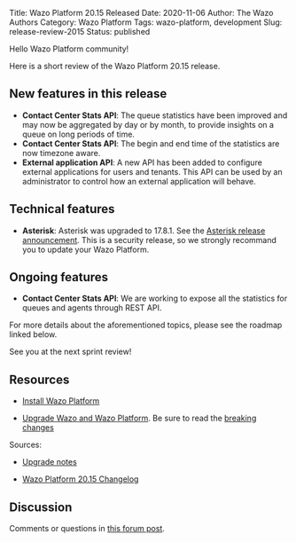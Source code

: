 Title: Wazo Platform 20.15 Released
Date: 2020-11-06
Author: The Wazo Authors
Category: Wazo Platform
Tags: wazo-platform, development
Slug: release-review-2015
Status: published

Hello Wazo Platform community!

Here is a short review of the Wazo Platform 20.15 release.

## New features in this release

* **Contact Center Stats API**: The queue statistics have been improved and may now be aggregated by day or by month, to provide insights on a queue on long periods of time.
* **Contact Center Stats API**: The begin and end time of the statistics are now timezone aware.
* **External application API**: A new API has been added to configure external applications for users and tenants. This API can be used by an administrator to control how an external application will behave.

## Technical features

* **Asterisk**: Asterisk was upgraded to 17.8.1. See the [Asterisk release announcement](https://www.asterisk.org/asterisk-news/asterisk-17-8-1-now-available/). This is a security release, so we strongly recommand you to update your Wazo Platform.

## Ongoing features

* **Contact Center Stats API**: We are working to expose all the statistics for queues and agents through REST API.

For more details about the aforementioned topics, please see the roadmap linked below.

See you at the next sprint review!

## Resources

* [Install Wazo Platform](/install)

* [Upgrade Wazo and Wazo Platform](/uc-doc/upgrade/). Be sure to read the [breaking changes](/uc-doc/upgrade/upgrade_notes#20-15)

Sources:

* [Upgrade notes](/uc-doc/upgrade/upgrade_notes#20-15)

* [Wazo Platform 20.15 Changelog](https://wazo-dev.atlassian.net/secure/ReleaseNote.jspa?projectId=10011&version=10135)

## Discussion

Comments or questions in [this forum post](https://wazo-platform.discourse.group/t/blog-wazo-platform-20-15-released).

